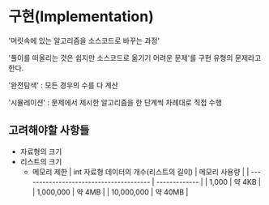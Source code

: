 # 구현(Implementation)

'머릿속에 있는 알고리즘을 소스코드로 바꾸는 과정'

'풀이를 떠올리는 것은 쉽지만 소스코드로 옮기기 어려운 문제'를 구현 유형의 문제라고 한다.

'완전탐색' : 모든 경우의 수를 다 계산

'시뮬레이션' : 문제에서 제시한 알고리즘을 한 단계씩 차례대로 직접 수행

## 고려해야할 사항들

- 자료형의 크기
- 리스트의 크기
  - 메모리 제한
    | int 자료형 데이터의 개수(리스트의 길이) | 메모리 사용량 |
    | --------------------------------------- | ------------- |
    | 1,000                                   | 약 4KB        |
    | 1,000,000                               | 약 4MB        |
    | 10,000,000                              | 약 40MB       |